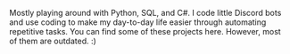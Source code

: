 Mostly playing around with Python, SQL, and C#. I code little Discord bots and use coding to make my day-to-day life easier through automating repetitive tasks. You can find some of these projects here. However, most of them are outdated.
:)
